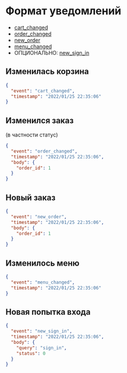 # Формат уведомлений

- [cart_changed](#Изменилась-корзина)
- [order_changed](#Изменился-заказ)
- [new_order](#Новый-заказ)
- [menu_changed](#Изменилось-меню)
- ОПЦИОНАЛЬНО: [new_sign_in](#Новая-попытка-входа)

## Изменилась корзина

```json
{
  "event": "cart_changed",
  "timestamp": "2022/01/25 22:35:06"
}
```

## Изменился заказ

(в частности статус)

```json
{
  "event": "order_changed",
  "timestamp": "2022/01/25 22:35:06",
  "body": {
    "order_id": 1
  }
}
```

## Новый заказ

```json
{
  "event": "new_order",
  "timestamp": "2022/01/25 22:35:06",
  "body": {
    "order_id": 1
  }
}
```

## Изменилось меню

```json
{
  "event": "menu_changed",
  "timestamp": "2022/01/25 22:35:06"
}
```

## Новая попытка входа

```json
{
  "event": "new_sign_in",
  "timestamp": "2022/01/25 22:35:06",
  "body": {
    "query": "sign_in",
    "status": 0
  }
}
```